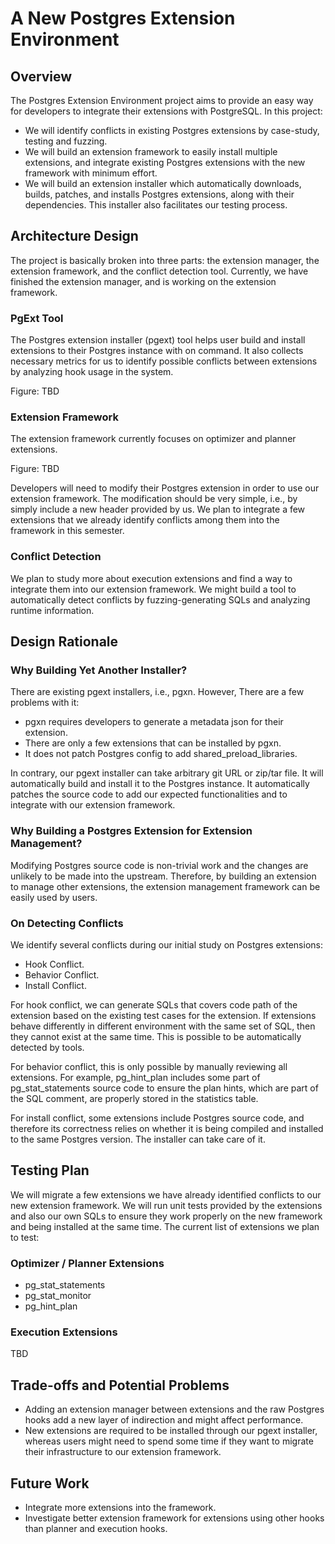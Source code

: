 # A New Postgres Extension Environment

## Overview

The Postgres Extension Environment project aims to provide an easy way for developers to integrate their extensions with PostgreSQL. In this project:

* We will identify conflicts in existing Postgres extensions by case-study, testing and fuzzing.
* We will build an extension framework to easily install multiple extensions, and integrate existing Postgres extensions with the new framework with minimum effort.
* We will build an extension installer which automatically downloads, builds, patches, and installs Postgres extensions, along with their dependencies. This installer also facilitates our testing process.

## Architecture Design

The project is basically broken into three parts: the extension manager, the extension framework, and the conflict detection tool. Currently, we have finished the extension manager, and is working on the extension framework.

### PgExt Tool

The Postgres extension installer (pgext) tool helps user build and install extensions to their Postgres instance with on command. It also collects necessary metrics for us to identify possible conflicts between extensions by analyzing hook usage in the system.

Figure: TBD

### Extension Framework

The extension framework currently focuses on optimizer and planner extensions.

Figure: TBD

Developers will need to modify their Postgres extension in order to use our extension framework. The modification should be very simple, i.e., by simply include a new header provided by us. We plan to integrate a few extensions that we already identify conflicts among them into the framework in this semester.

### Conflict Detection

We plan to study more about execution extensions and find a way to integrate them into our extension framework. We might build a tool to automatically detect conflicts by fuzzing-generating SQLs and analyzing runtime information.

## Design Rationale

### Why Building Yet Another Installer?

There are existing pgext installers, i.e., pgxn. However, There are a few problems with it:

* pgxn requires developers to generate a metadata json for their extension.
* There are only a few extensions that can be installed by pgxn.
* It does not patch Postgres config to add shared_preload_libraries.

In contrary, our pgext installer can take arbitrary git URL or zip/tar file. It will automatically build and install it to the Postgres instance. It automatically patches the source code to add our expected functionalities and to integrate with our extension framework.

### Why Building a Postgres Extension for Extension Management?

Modifying Postgres source code is non-trivial work and the changes are unlikely to be made into the upstream. Therefore, by building an extension to manage other extensions, the extension management framework can be easily used by users.

### On Detecting Conflicts

We identify several conflicts during our initial study on Postgres extensions:

* Hook Conflict.
* Behavior Conflict.
* Install Conflict.

For hook conflict, we can generate SQLs that covers code path of the extension based on the existing test cases for the extension. If extensions behave differently in different environment with the same set of SQL, then they cannot exist at the same time. This is possible to be automatically detected by tools.

For behavior conflict, this is only possible by manually reviewing all extensions. For example, pg_hint_plan includes some part of pg_stat_statements source code to ensure the plan hints, which are part of the SQL comment, are properly stored in the statistics table.

For install conflict, some extensions include Postgres source code, and therefore its correctness relies on whether it is being compiled and installed to the same Postgres version. The installer can take care of it.

## Testing Plan

We will migrate a few extensions we have already identified conflicts to our new extension framework. We will run unit tests provided by the extensions and also our own SQLs to ensure they work properly on the new framework and being installed at the same time. The current list of extensions we plan to test:

### Optimizer / Planner Extensions

* pg_stat_statements
* pg_stat_monitor
* pg_hint_plan

### Execution Extensions

TBD

## Trade-offs and Potential Problems

* Adding an extension manager between extensions and the raw Postgres hooks add a new layer of indirection and might affect performance.
* New extensions are required to be installed through our pgext installer, whereas users might need to spend some time if they want to migrate their infrastructure to our extension framework.

## Future Work

* Integrate more extensions into the framework.
* Investigate better extension framework for extensions using other hooks than planner and execution hooks.
